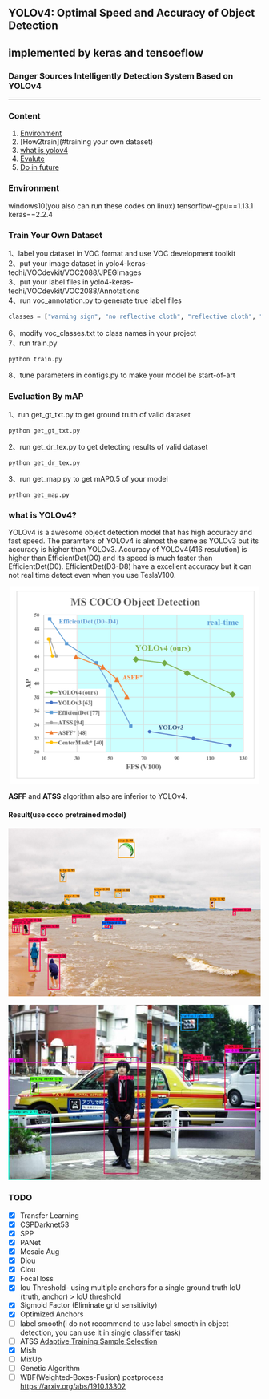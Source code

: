 ## YOLOv4: Optimal Speed and Accuracy of Object Detection

## implemented by keras and tensoeflow  

### Danger Sources Intelligently Detection System Based on YOLOv4


---

### Content
1. [Environment](#environment)
2. [How2train](#training your own dataset)
3. [what is yolov4](#yolov4)
4. [Evalute]()
5. [Do in future]()

### Environment

windows10(you also can run these codes on linux)
tensorflow-gpu==1.13.1  
keras==2.2.4  


### Train Your Own Dataset
1、label you dataset in VOC format and use VOC development toolkit  
2、put your image dataset in yolo4-keras-techi/VOCdevkit/VOC2088/JPEGImages  
3、put your label files in yolo4-keras-techi/VOCdevkit/VOC2088/Annotations   
4、run voc_annotation.py to generate true label files

```python
classes = ["warning sign", "no reflective cloth", "reflective cloth", "staircase", "insulating tool", "tool"]
```
6、modify voc_classes.txt to class names in your project  
7、run train.py  
```
python train.py
```
8、tune parameters in configs.py to make your model be start-of-art

### Evaluation By mAP
1、run get_gt_txt.py to get ground truth of valid dataset 
```
python get_gt_txt.py
```
2、run get_dr_tex.py to get detecting results of valid dataset
```
python get_dr_tex.py
```
3、run get_map.py to get mAP0.5 of your model  
```
python get_map.py
```

### what is YOLOv4?
YOLOv4 is a awesome object detection model that has high accuracy and fast speed.
The paramters of YOLOv4 is almost the same as YOLOv3 but its accuracy is higher than YOLOv3.
Accuracy of YOLOv4(416 resulution) is higher than EfficientDet(D0) and its speed is much faster than EfficientDet(D0).
EfficientDet(D3-D8) have a excellent  accuracy but it can not real time detect even when you use TeslaV100.
<p align="center"><img src="img/yolo4.png"  width="500"\></p>

**ASFF** and **ATSS** algorithm also are inferior to YOLOv4.

#### Result(use coco pretrained model)

<p align="center"><img src="img/result_kite.jpg" width="700"\></p>
<p align="center"><img src="img/result_girl.jpg" width="700"\></p>

### TODO
- [x] Transfer Learning
- [x] CSPDarknet53 
- [x] SPP
- [x] PANet
- [x] Mosaic Aug
- [x] Diou
- [x] Ciou
- [x] Focal loss
- [x] Iou Threshold- using multiple anchors for a single ground truth IoU (truth, anchor) > IoU threshold
- [x] Sigmoid Factor (Eliminate grid sensitivity)
- [x] Optimized Anchors
- [ ] label smooth(i do not recommend to use label smooth in object detection, you can use it in single classifier task)
- [ ] ATSS [Adaptive Training Sample Selection]()
- [x] Mish
- [ ] MixUp
- [ ] Genetic Algorithm
- [ ] WBF(Weighted-Boxes-Fusion)  postprocess <https://arxiv.org/abs/1910.13302>
